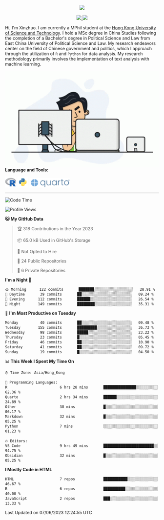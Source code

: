 <div align='center'>
<img src='https://readme-typing-svg.herokuapp.com?font=ubuntu&color=4d3900&center=true&lines=HKUST+Mphil+in+SOSC;Focus+on+China;Code+for+PoliSci'/>
</div>

<p align='center'>
 <a href='https://www.linkedin.com/in/xinzhuo-huang-5161011ba/' target='_blank'>
        <img src='https://img.shields.io/badge/linkedin%20-%230077B5.svg?&style=for-the-badge&logo=linkedin&logoColor=white'/>
    </a>
 <a href='https://twitter.com/HsinchoH' target='_blank'>
        <img src='https://img.shields.io/badge/Twitter-1DA1F2?style=for-the-badge&logo=twitter&logoColor=white'/>
    </a>
    </p>
    
Hi, I'm Xinzhuo. I am currently a MPhil student at the [Hong Kong University of Science and Technology](https://sosc.hkust.edu.hk/node/613). I hold a MSc degree in China Studies following the completion of a Bachelor's degree in Political Science and Law from East China University of Political Science and Law. My research endeavors center on the field of Chinese government and politics, which I approach through the utilization of `R` and `Python` for data analysis. My research methodology primarily involves the implementation of text analysis with machine learning.




<img align='right' src="https://github.com/xinzhuohkust/xinzhuohkust/blob/main/programmer.gif" width="590">



**Language and Tools:**  

<code><img height="36" src="https://raw.githubusercontent.com/github/explore/80688e429a7d4ef2fca1e82350fe8e3517d3494d/topics/r/r.png"></code>
<code><img height="36" src="https://raw.githubusercontent.com/github/explore/80688e429a7d4ef2fca1e82350fe8e3517d3494d/topics/python/python.png"></code>
<code><img height="32" src="https://github.com/quarto-dev/quarto-r/blob/main/man/figures/quarto.png"></code>

---
<!--START_SECTION:waka-->
![Code Time](http://img.shields.io/badge/Code%20Time-587%20hrs%2040%20mins-blue)

![Profile Views](http://img.shields.io/badge/Profile%20Views-6-blue)

**🐱 My GitHub Data** 

> 🏆 318 Contributions in the Year 2023
 > 
> 📦 65.0 kB Used in GitHub's Storage 
 > 
> 🚫 Not Opted to Hire
 > 
> 📜 24 Public Repositories 
 > 
> 🔑 6 Private Repositories  
 > 
**I'm a Night 🦉** 

```text
🌞 Morning      122 commits       ███████░░░░░░░░░░░░░░░░░░   28.91 % 
🌆 Daytime       39 commits       ██░░░░░░░░░░░░░░░░░░░░░░░   09.24 % 
🌃 Evening      112 commits       ██████░░░░░░░░░░░░░░░░░░░   26.54 % 
🌙 Night        149 commits       ████████░░░░░░░░░░░░░░░░░   35.31 % 

```
📅 **I'm Most Productive on Tuesday** 

```text
Monday          40 commits       ██░░░░░░░░░░░░░░░░░░░░░░░   09.48 % 
Tuesday        155 commits       █████████░░░░░░░░░░░░░░░░   36.73 % 
Wednesday       98 commits       █████░░░░░░░░░░░░░░░░░░░░   23.22 % 
Thursday        23 commits       █░░░░░░░░░░░░░░░░░░░░░░░░   05.45 % 
Friday          46 commits       ██░░░░░░░░░░░░░░░░░░░░░░░   10.90 % 
Saturday        41 commits       ██░░░░░░░░░░░░░░░░░░░░░░░   09.72 % 
Sunday          19 commits       █░░░░░░░░░░░░░░░░░░░░░░░░   04.50 % 

```


📊 **This Week I Spent My Time On** 

```text
⌚︎ Time Zone: Asia/Hong_Kong

💬 Programming Languages: 
R                        6 hrs 28 mins       ███████████████░░░░░░░░░░   62.36 % 
Quarto                   2 hrs 34 mins       ██████░░░░░░░░░░░░░░░░░░░   24.89 % 
Other                    38 mins             █░░░░░░░░░░░░░░░░░░░░░░░░   06.17 % 
Markdown                 32 mins             █░░░░░░░░░░░░░░░░░░░░░░░░   05.25 % 
Python                   7 mins              ░░░░░░░░░░░░░░░░░░░░░░░░░   01.23 % 

🔥 Editors: 
VS Code                  9 hrs 49 mins       ███████████████████████░░   94.75 % 
Obsidian                 32 mins             █░░░░░░░░░░░░░░░░░░░░░░░░   05.25 % 

```

**I Mostly Code in HTML** 

```text
HTML                     7 repos             ███████████░░░░░░░░░░░░░░   46.67 % 
R                        6 repos             ██████████░░░░░░░░░░░░░░░   40.00 % 
JavaScript               2 repos             ███░░░░░░░░░░░░░░░░░░░░░░   13.33 % 

```



 Last Updated on 07/06/2023 12:24:55 UTC
<!--END_SECTION:waka-->
    
    
    
    
    
    
    
    

